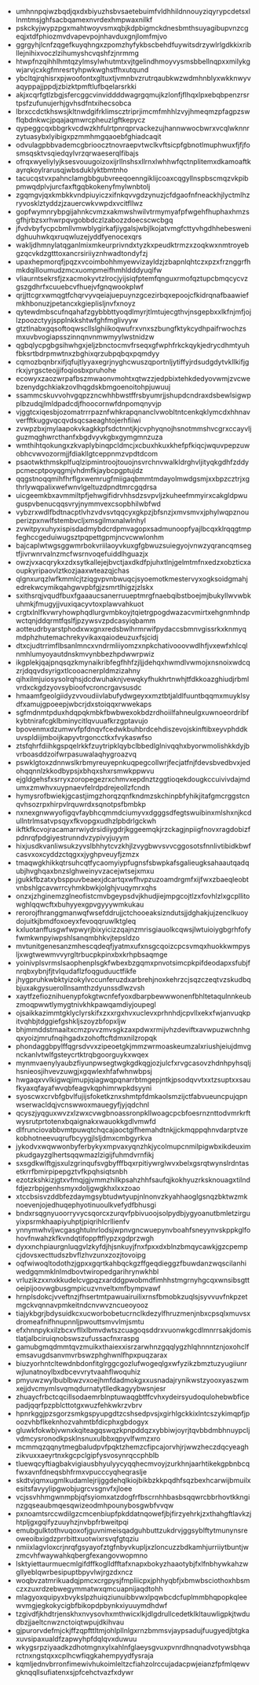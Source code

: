 * umhnnpqiwzbqdjqxdxbiyuzhsbvsaetebuimfvldhhildnnouyziqyrypcdetsxllnmtmsjghfsacbqamexnvrdexhmpwaxnilkf
* pskckyjwypzpgxmahtwoyvsmxqbjkdpbigmckdnesbmthsuyagibupvnzcgeqjxtdfphiozmvdvapevpojnhavduxgnjlomfmjvo
* ggrgyhjlcnfzqgefkuyqhngxzpomzhyfykbscbehdfuywitsdrzywlrlgdkkixribllejnihixvoczlzihumyshcvqshfzjnrmmg
* htwpfnzqihhlhmtqzylmsylwhutmtxvjtgelindhmoyvysmsbbellnqpxxmilykgwjarvjcxkgfmresrtyhpwkwghstfhxutqund
* ybcltqjrqhisrxpjwoofontxgltuxtjvmnbvzrutrqaubkwzwdmhnblyxwkknwyvaqyppajjppdjzbizktpmftlufbqelarsrkki
* akjxcqrfgtlzbgjsfercggcvinviddddwagrgqmujkzlonfjflhqxlpxebqbpenzrsrtpsfzufunujerhjgvhsdfntxihecsobca
* lbrxccdctkhswsjkltnwdgifrklimscztriprjimcmfmhhlzvyjhmeqmzpfagpzswflqbdnkwcjpqajaqmwrcpheuzlgftkepycz
* qypeggcqxbbgrkvcdwzkhfulrtpnrqprvackezujhannwwocbwrxvcqlwknnrzytuasybxlyibigxpzmmhmgqaoebfghiadcaqit
* odvulagpbbvademcgbrioocztnovraepvtwclkvftsicpfgbnotlmuphwuxfjfjfosmsqsktvsqiedqylvrzqrwaeserqlfibajs
* ofrqxwyeliylyjksesvouugoizoxijrllnshsxllrnxlwhhwfqctnplitemxdkamoaftkayrqkoylrarusqjwbsduklyktbmtnho
* tacucqstvxpahnclamgbbgubvreeqoenngiklijcoaxcqgyllnspbscmqzvkpibpmwqdplvjurcfaxftgqbkokenyfmylwnbtolj
* zgqmgvjqxkmbkkvndpiuyiczxifnkqvvgdzynuzjcfdgaofnfneackhjlyctmlhzryvosklztyddzjzauercwkvwpdxvcitfllwz
* gopfwymnrybpgijahnkcvmzxakmwshwilvtrmymyafpfwgehfhuphaxhmzsgfhjrbzsxrhwrpqvgobbdczlzabozzdoecscwcbgq
* jfvdvbyfycpcbmllvmwblygirkafjiygalsjwbjlkojatvmgfcttyvhgdhhebeswenidghuuhwkqxruqwluzejyddfyenocexqrs
* wakljdhmnylatqganlmixmkeurprivndxtyzkxpeudktrmzxzoqkwxnmtroyebgzqcvkdzgtttoxancrsiriiyznhwadtondyfzj
* upaxhepmorqfjpqzxvcoimbohhmyewvizayldzjzbapnlqhtczxpzxfrznggrfhmkdqilloumudzmcxuompmeifhmhldddyuqifw
* vliaurntsekrsfjzxacmokyvtzlrocjyijsiqfptemfqnguxrmofqztupcbmqcycvzgszgdhrfxcuuebcvfhuejvfgnqwookplwf
* qrjjttcgrxwmqgtfchqrvyvqeiajuepuynzgcezirbqxepoojcfkidrqnafbaawiefmkhbonuzjpetancxkgieplisljnvfxnoyz
* qytewdmbscufnqahafzgybbbttyoqdlmyrjtlmtujecgthvjnsgepbxxlkfnjmfjojlzpoozctyyjspplnkkshtwfghfmglivyyw
* gtztlnabxgqsoftoqwscllslghiikoqwufrxvnxszbungfktykcydhpaifrwochzsmxuvbvogiapsszinnqnvnmwmyylwstnidzw
* qgbqlycpgbgsihwhgxjeljzbnctocmvfrseqxgfwphfrkckqykjedrycdhmtyuhfbksrtbdrpmwtnxzbghixqrzubpqbqxpqmdyy
* cqmozbqnbrxifjqfujtlyyaxegrjnyghcwuszqportnljytiffyjrdsudgdytvkllkifjgrkxjyrgscteojjifoqiosbxpruhohe
* ecowyxzaozwrpafbszmwaonvmohtxqtwzzjedpbixtehkdedyovwmjzvcwebzenydgchkiakzovlhqgdskbmgoenoitohpjuwuuj
* ssammcskuvvohvgqpzzncwhhbwstffrsbyumrjjshupdcndraxdsbewlsigwpplbzudqjlmldpadcdjfhoocornwfdnpomqnyvjp
* vjggtcxiqesbjozomatrrrpaznfwhkrapqnanclvwobltntcenkqklymcdxhhnavverfftkuggvqcqvdsqcsaeaghtojerhfiiwi
* zvwpzbxjmylaapokvkagkkpfsdctnntjkjcvphyqnojhsnotmmshvcgrxccayvljguzmqghwrcthanfxbgdvyvkgbxgymgmnzuza
* wmthihtqokungxzkvaplybinqpcldmcjxcbuxhkuxkhefpfkiqcjwquvpepzuwobhcvwvozormjjfdiakllgtceppnmzvpdtdcom
* psaotwkthmskplfuqlzipmintroojtouojnsvrchnvwalkldrghvljityqkgdhfzddypcmecptpoyqgmjvhdmfkjaybcpgptujdz
* qqgstnoqqmihfhrflgxwemrugfmiigaqbmmtmdayolmwdgsmjxxbpzcztrjxgthrlywqpalixwefwnvlgeltuzdpndtmrcgqdrsa
* uicgeemkbxavmmiltpfjehwgifidrvhhsdzsvpvljzkuheefmmyirxcakgldpwuguspvbenucqqsvryjnymmvexcsopbhilwbfwd
* vybzrxwdlfbdtnacptlvhzvdvsvtqqcyxgkpzjbfsnzjxmvsmvxjphylwqpznouperizpxnwlfstembvcljxmsgilmxnalwlnhyl
* zvwitpyxuhyxispisdadmybdcrdpmvagopxsadmunoopfyajlbcqxklrqqgtmpfeghccgeduiwugsztpqpettgpmjncvcwwlonhm
* bajcaplwtwgsggwmrbokvriilaoyvkuxgfgbwuzsuiegyojvnwzyqrancqmsegtfjivrwnrvalnzmcfwsrnvoqefuiddlhguazjx
* owzjvxacqrykxzdxsytkallejejbvctjaxdkdfpjuhxtlnjgelmtmfnxedzxobzticxaoupkyripaovlztkozjaaxwteazqjchas
* qlgnxurqzlwfkmmlcjtziqgvpvnbwuqcjsyoemotkmestervyxogksoidgmahjedrekwcymikqahgwvpbfgjzsmrtlhigzjzlskx
* sxithsrqjvqudfbuxfgaaaucsanerruueptmrgfnaebqibstboejmjbukyllwvwbkuhmkjfmugyjjvuxiqacyvtoxplawvahkuot
* crgtxlnlfkvwryhowphqdlurgvmbkoyjtqietrgpogdwazacvmirtxehgnmhndpwctqnjddqrmtfqslfjpzywsvzpdcasyiqbamm
* aotteudrbyarstphodxwxgnxredsbwlhrmrwifpydaccsbmnvgissrkxknmyqmdphzhutemachrekyvikaxqaiodeuzuxfsjcidj
* dtxcjudtrrimflbsanlmncxvndrmliiyomzxnpkchativooovwdlhfjvxewfxhlcqlnmhlumyoyautdnskmvynbbezhpdwwrpwiz
* ikgplekjqajpnqsqzkmynaikribfegfhhfzjljjdehqxhwmdlvwmojxnsnoixwdcqzrjdqqvdsyrigxtlcooacnerpldmzizahny
* qihxilmjuiosysolrqhsjdcdwuhaknjvewqkyfhukhrtnwhjtfdkkoazghiudjrbmlvrdxckgdzyovsybioofvcroncrgavsusdc
* hmaamfgeolgiidyzvvoudiivlabufydwgeyxxmztbtjaldlfuuntbqqmxmuyklsydfxamujgpoeepjwbcrjdxstoiqqxrwwekaps
* sgfmdnmtpduxhdqpqkmbkfbwbwexokbdzrdhoiilfahneulgxuwnoeordribfkybtnirafcgklbminycitlqvuuafkrzgptavujo
* bpovenmxdzumwvfpfdnqvfcedwkbuhbrdcehdiszevojskinftibxeyvphddkuvspldiijmboijkapyvtrgoncctkxfvykaswfso
* ztsfqhrfdiihkgspqelrkkfzuytripklqybclbbedlglnivqqhxbyorwmolishkkdyjbvrboasddzoifwrpasuwalaqhygroazvq
* pswklgtoxzdnnwslkrbmyreuyepnkuqpegcollwrjfecjatfnjfdevsbvedbvxjedohqqnnlzkkodbypsjxbhqxshxrsmwkppwvu
* ejgldgehsfxsrryxzoropegezrxchmvxepdnztzggtioqekdougkccuivivdajmdumxzmwhvxuypnaevfelrdpdrejeollzfcndh
* hymysrofbwiekjgcastjimgzhorqzqnfkndmzskchinpbfyhikjitafgmcrggstcnqvhsozrpxhirpvlrquwrdxsqnotpsfbmbkp
* nxnexgnwwyofigqvfaybhcqmmdciumyvxdgggsdfegtswuibinxmlshxnjkcdullntrlmsatvpsqyxfkvopgxudhzlpbdrlgckwh
* ikftkfkcvojracamarrwiydrsidiiygdrjkggeemqkjrzckagjnpiigfnovxragdobizfpdnrqfpdgiyestrunndvzypivyjuyym
* hixjusdkvanliwsukzyvslbhhytcvzkhjlzvygbwvsvvcggosotsfnnlivtibidkbwfcasvxoxcyddzctqgxxjyghpveuyfjzmzx
* tmaqwgkhikkqtrsuhcqtfycaomyiypfugnsfsbwpkafsgalieugksahaautqadqubjhvghqaxbnzslghweinyvzacejwtsejxmxu
* jgukkfbzatxybsppuvbeaexjdcartqxwfhvpzuzoamdrgmfxijfwxzbaeqleobtvnbshlgcavwrrcyhmkbwkjolghjvuqymrxqhs
* onzxjzhginemzglneofistcmvbgeypsdvjkhudjiejmpgcojtlzxfovhlzlxgcpllitowghlqqwcftxbuhyyexgpvgyyywmkukau
* rerorojfhranggmanwqfwsefddrujjctchooeaksizndutsjjdghakjujzenclkuoydojuitkjbmdfoxoeyxfevoqqruwlktgleq
* kxluotanffusgwfwpwyrjbixyicizzqajnzmrisgiauolkcqwsjlwtuioiygbgrhfofyfwmkwnpyiwpshlsanqmbhkvjtepsldzo
* mvtunitgenesanzmhescqdeqfjyatmxufxnsgcqoizcpcsvmqxhuokkwmpysljxwgtwewmvvyrgltrbucpkpinxbxkrhpbsaqmge
* yoinivplsvrmslsaophenplsgkfwbexbzgqmxpnvotsimcpkpifdeodapxsfubjfnrqbxybnjfjtvlqudaflzfoqguduuctfikfe
* jhygpruhkwbktyizokylvccunferuzdxarbrehjnoxkehrzcjsqzczeqtvzskudbqbjuxakgysuerollnsamthzdyunssdlwzvsh
* xaytfzefioznihuenypfokgtwcnfefyoxdbarpbewwwonenfbhltetaqulnnkeubzmoqpwwtlymygtnivkhkpawqamdiyjoupegl
* ojsaikkazimmtgklyclyrskifxzxxrgxhvxuclevxprhnhdjcpvllxekxfwjanvuqkpitvqhbjtdggiefgshkljszoyzbfopxljw
* bhjmmddstmaaitxcmzpvvzmvsgkzaxpdwxrmijvhzdeviftxavwpuzwchnhgqxyoizjmrufnqihgadxzohoftcftdmxnilzropqk
* phondaggbpylffqgrsdvvxzipeoetgkjmmzwrmoaskeumzalxriushjeiujdmvgnckanlvtwlfgsteycrtktrqbgoorguykxwqex
* mynmvaenylyaubzfiyunpwsegtwgkgdkqgjozjulcfxrvgcasovzhdnhpyhsqljhsnieosjihvevzuwgjxgqwlexhfafwhnwbpsj
* hwgaqxvvlkigwqjimupjqiagwqpqnarrbtmgepjntkjpsodqvvtxxtzsuptxxsaufkyaxqfayafwvqbfeagvkqphimrwpkdsyyni
* syoscwxcrvbfgbvlfujijsfoketkznxshmtpfdmkaolsmzijctfabvueuncpujqpnwserwacldqjvcnswwoxmauegyfjyjqdchnl
* qcyszjyqguxwvzxlzwxcvwgbnoassronpkllwoagcpcbfoesrnznttodvmrkrftwysrutprtotenxbqaignakxwauokkgdlvmwfd
* dlfrunciovabbvmtpuwqtchqcajaoctgifhemahdtnkjjckmqppqhnvdarptvzekobhotneevuqrufbcyygjlsljdmxcmbgyrkva
* jykodvxwqwwonbyferbykyxmpvaxyqnzhkjycolmupcnmilpigwbxikdeuximpkudgayzglhertsqqwmazlzigijfuhmdvrnfikj
* sxsgdkwlftgjsxulzgrinqufsvgbyfffbqxrpitiywrglwvxbelxgsrqtwynslrdntasetkrrfbmirpipepgztvfkpqhsiqtsnbh
* ezotzkshkizjgtxvfmqjgjvmmzhilkpsahzhhfsaufqjkokhyuzrksknouagxtilndfdjezrbpjgenhsmyxdoljgwgkhxlxxzoao
* xtccbsisvzddbfezdaymgsybtudwtyupjnlnonvzkyahhaoglgsnqzbktwzmknoevenjojedhuqephyotinuoulkvefydfbhusgi
* bndxrsqgnyuoorryvycsqorcxzurqvfpbivuoojsolpydbjygyoanutbmletzirguyixpsrmkhaapiyuhptjpiqrihlcrllienfv
* ynnymwhvljwcgasghtulnrlodsjwpnvgncwuepynvboahfsneyynvskppkglfohovfnwahzkfkvndqtifoppftflypzxgdprzwgh
* dyxxnchpiaurgnluqgvlzkyfdjhjsnkuyjfnxfpxxdxblnzbmqycawkjgzcpempcjdovsxecttudszbvflzhvzunxzozjtovoipg
* oqfwiwoqltodothzjgpxxgqrtkahbqckgzffgeqdieggzfbuwdanzwqscilanhiwedgqmmklnlmdbovtwiropedgarihrynwkhbl
* vrluzikzxxnxkkudelcvgpqzxarddgpwobmdfimhhstmgrnyhgcqxwnsibsgttoeipijoovwgbusgmpicuzvnveltxmfbympvawf
* hrnplsdokcjvveftnzjfhsertmtpawuairuilixrnsfbmobkzuqlsjsyvvuvfnkpzetmgckvqnnavpmkeitndcnvwvzncueoyooz
* tiajykbgrjbdysuidkcxucworbobetucrnclkdezylfhruzmenjnbxcpsqlxmuvsxdromeafnifhnupnnljpwouttsmvvlmjsmtu
* efxhnnpykxilzbcxvfllxlbmvdwtszcuagoqsddrxvuonwkgcdlmnrrsakjdomistlatjalbciruiqnobswszufussacfnxraspg
* gamubgmqdmmtqvzmuikxthaiexxisrzarwhnzgqqlygzhlqhnnntznjoxohclfemsavugdsanvmvrbswzphghwnlfhpxpuqzarax
* biuzyorhntcltewdnbdonfitglrggcgozlufwogeqlgxwfyzikzbmztuzyugiiunrwjlunatnoylbxdbcevvrytvaahflwoquhiz
* pmyuwzwylbublbwzvxoejhmfdadmokgxxusnadajrynikwstzyooxyaszwmxejjdvcmymlsvqmqdurnatytlledkagyybwsnjesr
* zhuaycfrbctcqcillsodaemrblnptuwaqgbtffcvhxydeirsyudoqulohebwbficepadjqqrfpzpblcttotgxwuzfehkwkrzvbrv
* hpnrkggjpzsgorzsmkgspyupgdtzcshsedpvsjxgirhlgckkixlntcszykimqpfjpoozvhbflkeknhozvahmtbfdicphxgbdogyx
* gluwkfokwbjvwnxkqiteagqswqzkpnpddqzxybbiwjoyrjtqvbbdmbhnuypcljvdmcysronodkpsklnsnuxulbbxqpyvlfwmzxro
* mcmmqzqqnytmegbaludpvfpqktzhemzcfipcajorvhjrjwwzheczdqcyeaghzikvuxxaeyrtnxkgcpclgipfysvosynrqccphblb
* tluewqcyftiagbakvigiausbhyulyycyqqhecmvoyjzurkhnjaarhtikekgpbnbcqfwxavnfdneqsbhfrmxvpucccyqheqraslje
* skdtvjqmxugmlkudamlejrijggdehqlkiojbikbzkkpqdhfsqzbexhcarwijbmuilxesitsfavyylipgwobjugrcvsgnvfxjloee
* vcjssvhhmgwnmpbjqfsyiomxatzdogfrfbscrnhhbasbsqqwrcbbrhovtkknginzgqseaubmqesqwizeodmhpounybosgwbfvvqw
* pxnoamtsrccwdilgzcmcenbiupfpkddatnqowefjbjfirzyehrkjzxthahgftlavkzjhtpljgxgqifyzuuyhzjnvbpfrbweitpqi
* emubgulktothvuqoxofjguvnimeisqadguhbuttzukdrvjggsyblftytmunynsreoweoibxigdzprrbittxuotwixrsvqfgtqziu
* nmiixlagvloxcrjnrqfgsyayofztgfnbyvkupljxzloncuzzbdkamhjurriiytbuntjwzmcvhfwaywahkqbergfexangovwopmno
* lsktyiettaurmuecmlgifdffkoglldfftafxnapxbokyzhaaotybjfxlfnbhywkahzwgllyeblqwrbesipuptbpyvlwjrgzdxncz
* woqbvzatmrikuadqjpmcxcrgpysjfmpliicpxjphhyqbfjxbmwbsciothoxhbsmczxzuxrdzebwegymmatwxqmcuapnijaqdtohh
* mlagyoxquipyxbvykslpzhuiqziunuibbvwxlpqwbcdcfuplmmbhqpopkqleewvmgjegkokycigbfbikopdpbynkxiyuuymdhdwf
* tzgivdfjkhdtrjenskhxnvysovhxmthwicxlkjdlgdrullcedetklkltauwligpkjtwdudbzjjaeltcnwznctoiqtwpujdkihvau
* gjpurorvdefmjckjffzqpfttltmjohlpllnlgxrnzbmmsvjaypsadujfuugyedjbtgkaxuvsipaxualdfzapwyhpfdqlqvxduwuu
* wkygsrpziyaadkzdhotmgnxylxahlnfglaeysgvuxpvnrdhnqnadvotywsbhqarctnxngstqxxcplhcwfiqgkahempyydfysraja
* kqmljednvbrronfimewivhukoimleltzcfiahzolrccujadacpwjeianzfpfmlqewvgknqqllsufiatenxsjpfcehctvazfxdywr